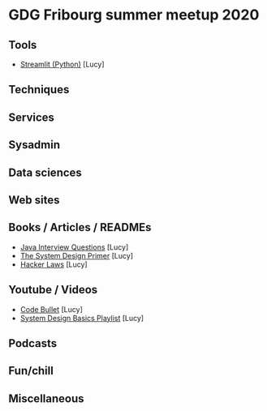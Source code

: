 # GDG Fribourg summer meetup 2020

## Tools

* [Streamlit (Python)](https://www.streamlit.io/) [Lucy]
<!--
* [Unclutter](https://unclutterapp.com/) [Jacques]
* [Magnet](https://magnet.crowdcafe.com/) [Jacques]
* [Dash](https://kapeli.com/dash) [Jacques]
* [Puppeteer](https://pptr.dev/) [Jacques]
* [Pyppeteer](https://github.com/miyakogi/pyppeteer) [Jacques]
* [Chocolatey](https://chocolatey.org/) [Damien]
* [CutePDF editor](https://www.cutepdf-editor.com) [Lucy]
* [Mendeley](https://www.mendeley.com) [Lucy]
-->

## Techniques

## Services

<!--
* [Paper Space](https://www.paperspace.com/) [Jacques]
* [Snowboy](https://snowboy.kitt.ai/) [Jacques]
* [Heroku](https://www.heroku.com/) [Damien]
* [io.adafruit.com](https://io.adafruit.com/) [Jacques]
* [D-Wave Leap](https://cloud.dwavesys.com/leap) [Lucy]
* [Quirck](https://algassert.com/quirk) [Lucy]
-->

## Sysadmin

## Data sciences

<!--
* [ArXiv sanity preserver](http://www.arxiv-sanity.com/) [Lucy]
* [IBM Data Asset eXchange](https://developer.ibm.com/exchanges/data/) [Lucy]
* [Kaggle](http://kaggle.com)[Lucy]
* [Leipzig Corpora Collection](http://wortschatz.uni-leipzig.de/en/download/) [Lucy]
-->

## Web sites

<!--
* [Paper we Love](https://paperswelove.org/) [Jacques]
* [Paper we Love (Zürich)](https://paperswelove.org/chapter/zurich/) [Jacques]
* [Papers With Code](https://paperswithcode.com/) [Jacques]
* [libhunt](https://www.libhunt.com/) [Lucy]
-->

## Books / Articles / READMEs

* [Java Interview Questions](https://blog.interviewmocha.com/java-interview-questions) [Lucy]
* [The System Design Primer](https://github.com/donnemartin/system-design-primer) [Lucy]
* [Hacker Laws](https://github.com/dwmkerr/hacker-laws) [Lucy]

<!--
* [The Pragmatic Programmer, 20th Anniversary Edition](https://pragprog.com/book/tpp20/the-pragmatic-programmer-20th-anniversary-edition) [Jacques]
* [(JS) byte-saving techniques](https://github.com/jed/140bytes/wiki/Byte-saving-techniques) [Lucy]
* [Your code can smell](https://www.makeuseof.com/tag/code-smells-fix/) [Lucy]
* [Styleguide git commit message](https://github.com/slashsbin/styleguide-git-commit-message) [Lucy]
-->

## Youtube / Videos

* [Code Bullet](https://www.youtube.com/channel/UC0e3QhIYukixgh5VVpKHH9Q) [Lucy]
* [System Design Basics Playlist](https://www.youtube.com/playlist?list=PLMCXHnjXnTnvo6alSjVkgxV-VH6EPyvoX) [Lucy]
<!--
* [YouTube vanced](https://vanced.app/) [Lucy]
* [3Blue1Brown](https://www.youtube.com/channel/UCYO_jab_esuFRV4b17AJtAw) [Lucy]
* [engineerguy](https://www.youtube.com/channel/UC2bkHVIDjXS7sgrgjFtzOXQ) [Lucy]
-->

## Podcasts

<!--
* [Changelog](https://changelog.com/podcasts) [Jacques]
* [Go Time](https://changelog.com/gotime) [Jacques]
* [Hackable](https://hackablepodcast.com/) [Jacques]
* [Darknet Diaries](https://darknetdiaries.com/)[Lucy]
* [Crazy/Genius](https://www.theatlantic.com/podcasts/crazygenius/) [Lucy]
-->

## Fun/chill


<!--
* [It's Nicky Case!](https://ncase.me/) [Damien]
* [what the Javascript](https://speakerdeck.com/getify/what-the-javascript) [Lucy]
* [fuckitpy](https://github.com/ajalt/fuckitpy/blob/master/README.md) [Lucy]
* [fizz-buzz in tensorflow](https://joelgrus.com/2016/05/23/fizz-buzz-in-tensorflow/) [Lucy]
* [jsfuck](https://github.com/aemkei/jsfuck) [Lucy]
-->

## Miscellaneous

<!--
* [Polyform licenses](https://github.com/polyformproject/polyform) [Lucy]
* [MacBook layouts](https://github.com/HereThereBeMonsters/MacKeyboardLayout) [Lucy]
* [Python books](https://github.com/polyformproject/polyform-licenses) [Lucy]
-->
